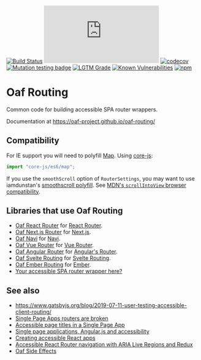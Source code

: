 [![Build Status](https://github.com/oaf-project/oaf-routing/actions/workflows/main.yml/badge.svg)](https://github.com/oaf-project/oaf-routing/actions/workflows/main.yml)
[![type-coverage](https://img.shields.io/badge/dynamic/json.svg?label=type-coverage&prefix=%E2%89%A5&suffix=%&query=$.typeCoverage.atLeast&uri=https%3A%2F%2Fraw.githubusercontent.com%2Foaf-project%2Foaf-routing%2Fmaster%2Fpackage.json)](https://github.com/plantain-00/type-coverage)
[![codecov](https://codecov.io/gh/oaf-project/oaf-routing/branch/master/graph/badge.svg?token=wFig0PYrK1)](https://codecov.io/gh/oaf-project/oaf-routing)
[![Mutation testing badge](https://img.shields.io/endpoint?style=flat&url=https%3A%2F%2Fbadge-api.stryker-mutator.io%2Fgithub.com%2Foaf-project%2Foaf-routing%2Fmaster)](https://dashboard.stryker-mutator.io/reports/github.com/oaf-project/oaf-routing/master)
[![LGTM Grade](https://img.shields.io/lgtm/grade/javascript/github/oaf-project/oaf-routing.svg)](https://lgtm.com/projects/g/oaf-project/oaf-routing/)
[![Known Vulnerabilities](https://snyk.io/test/github/oaf-project/oaf-routing/badge.svg?targetFile=package.json)](https://snyk.io/test/github/oaf-project/oaf-routing?targetFile=package.json)
[![npm](https://img.shields.io/npm/v/oaf-routing.svg)](https://www.npmjs.com/package/oaf-routing)

# Oaf Routing

Common code for building accessible SPA router wrappers.

Documentation at https://oaf-project.github.io/oaf-routing/

## Compatibility

For IE support you will need to polyfill [Map](https://developer.mozilla.org/en-US/docs/Web/JavaScript/Reference/Global_Objects/Map#Browser_compatibility). Using [core-js](https://github.com/zloirock/core-js):

```javascript
import "core-js/es6/map";
```

If you use the `smoothScroll` option of `RouterSettings`, you may want to use iamdunstan's [smoothscroll polyfill](https://github.com/iamdustan/smoothscroll). See [MDN's `scrollIntoView` browser compatibility](https://developer.mozilla.org/en-US/docs/Web/API/Element/scrollIntoView#Browser_compatibility).

## Libraries that use Oaf Routing
* [Oaf React Router](https://github.com/oaf-project/oaf-react-router) for [React Router](https://github.com/ReactTraining/react-router).
* [Oaf Next.js Router](https://github.com/oaf-project/oaf-next.js-router) for [Next.js](https://github.com/zeit/next.js/).
* [Oaf Navi](https://github.com/oaf-project/oaf-navi) for [Navi](https://github.com/frontarm/navi).
* [Oaf Vue Router](https://github.com/oaf-project/oaf-vue-router) for [Vue Router](https://router.vuejs.org/).
* [Oaf Angular Router](https://github.com/oaf-project/oaf-angular-router) for [Angular's Router](https://angular.io/guide/router).
* [Oaf Svelte Routing](https://github.com/oaf-project/oaf-svelte-routing) for [Svelte Routing](https://github.com/EmilTholin/svelte-routing).
* [Oaf Ember Routing](https://github.com/oaf-project/oaf-ember-routing) for [Ember](https://guides.emberjs.com/release/routing/).
* [Your accessible SPA router wrapper here?](https://github.com/oaf-project/oaf-routing/labels/new-impl)

## See also
* https://www.gatsbyjs.org/blog/2019-07-11-user-testing-accessible-client-routing/
* [Single Page Apps routers are broken](https://medium.com/@robdel12/single-page-apps-routers-are-broken-255daa310cf)
* [Accessible page titles in a Single Page App](https://hiddedevries.nl/en/blog/2018-07-19-accessible-page-titles-in-a-single-page-app)
* [Single page applications, Angular.js and accessibility](http://simplyaccessible.com/article/spangular-accessibility)
* [Creating accessible React apps](https://simplyaccessible.com/article/react-a11y/)
* [Accessible React Router navigation with ARIA Live Regions and Redux](https://almerosteyn.com/2017/03/accessible-react-navigation)
* [Oaf Side Effects](https://github.com/oaf-project/oaf-side-effects)

